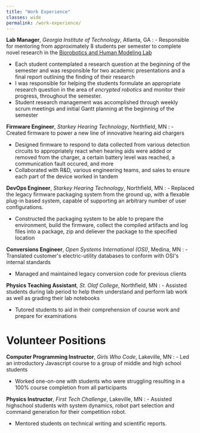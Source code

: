 ```yaml
---
title: "Work Experience"
classes: wide
permalink: /work-experience/
---
```


**Lab Manager**, *Georgia Institute of Technology*, Atlanta, GA
:  - Responsible for mentoring from approximately 8 students per semester to complete novel research in the [Biorobotics and Human Modeling Lab](https://www.biorobotics.gatech.edu/wp/)
   - Each student contemplated a research question at the beginning of the semester and was responsible for two academic presentations and a final report outlining the finding of their research
   - I was responsible for helping the students formulate an appropriate research question in the area of *encrypted robotics* and monitor their progress, throughout the semester.
   - Student research management was accomplished through weekly scrum meetings and initial Gantt planning at the beginning of the semester


**Firmware Engineer**, *Starkey Hearing Technology*, Northfield, MN
:  - Created firmware to power a new line of innovative hearing aid chargers
   - Designed firmware to respond to data collected from various detection circuits to appropriately react when hearing aids were added or removed from the charger, a certain battery level was reached, a communication fault occured, and more
   - Collaborated with R&D, various engineering teams, and sales to ensure each part of the device worked in tandem


**DevOps Engineer**, *Starkey Hearing Technology*, Northfield, MN
:  - Replaced the legacy firmware packaging system from the ground up, with a flexable plug-in based system, capable of supporting an arbitrary number of user configurations.
   - Constructed the packaging system to be able to prepare the environment, build the firmware, collect the compiled artifacts and log files into a package, zip and deliever the package to the specified location

**Conversions Engineer**, *Open Systems International (OSI)*, Medina, MN
:  - Translated customer's electric-utility databases to conform with OSI's internal standards
   - Managed and maintained legacy conversion code for previous clients

**Physics Teaching Assistant**, *St. Olaf College*, Northfield, MN
:  - Assisted students during lab period to help them understand and perform lab work as well as grading their lab notebooks
   - Tutored students to aid in their comprehension of course work and prepare for examinations


# Volunteer Positions

**Computer Programming Instructor**, *Girls Who Code*, Lakeville, MN
:  - Led an introductory Javascript course to a group of middle and high school students
   - Worked one-on-one with students who were struggling resulting in a 100% course completion from all participants

**Physics Instructor**, *First Tech Challenge*, Lakeville, MN
:  - Assisted highschool students with system dynamics, robot part selection and command generation for their competition robot.
   - Mentored students on technical writing and scientific reports.